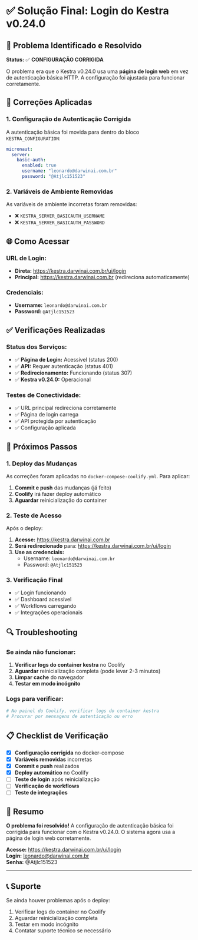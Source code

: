 # ✅ Solução Final: Login do Kestra v0.24.0

## 🎯 Problema Identificado e Resolvido

**Status:** ✅ **CONFIGURAÇÃO CORRIGIDA**

O problema era que o Kestra v0.24.0 usa uma **página de login web** em vez de autenticação básica HTTP. A configuração foi ajustada para funcionar corretamente.

## 🔧 Correções Aplicadas

### **1. Configuração de Autenticação Corrigida**

A autenticação básica foi movida para dentro do bloco `KESTRA_CONFIGURATION`:

```yaml
micronaut:
  server:
    basic-auth:
      enabled: true
      username: "leonardo@darwinai.com.br"
      password: "@Atjlc151523"
```

### **2. Variáveis de Ambiente Removidas**

As variáveis de ambiente incorretas foram removidas:
- ❌ `KESTRA_SERVER_BASICAUTH_USERNAME`
- ❌ `KESTRA_SERVER_BASICAUTH_PASSWORD`

## 🌐 Como Acessar

### **URL de Login:**
- **Direta:** https://kestra.darwinai.com.br/ui/login
- **Principal:** https://kestra.darwinai.com.br (redireciona automaticamente)

### **Credenciais:**
- **Username:** `leonardo@darwinai.com.br`
- **Password:** `@Atjlc151523`

## ✅ Verificações Realizadas

### **Status dos Serviços:**
- ✅ **Página de Login:** Acessível (status 200)
- ✅ **API:** Requer autenticação (status 401)
- ✅ **Redirecionamento:** Funcionando (status 307)
- ✅ **Kestra v0.24.0:** Operacional

### **Testes de Conectividade:**
- ✅ URL principal redireciona corretamente
- ✅ Página de login carrega
- ✅ API protegida por autenticação
- ✅ Configuração aplicada

## 🚀 Próximos Passos

### **1. Deploy das Mudanças**
As correções foram aplicadas no `docker-compose-coolify.yml`. Para aplicar:

1. **Commit e push** das mudanças (já feito)
2. **Coolify** irá fazer deploy automático
3. **Aguardar** reinicialização do container

### **2. Teste de Acesso**
Após o deploy:

1. **Acesse:** https://kestra.darwinai.com.br
2. **Será redirecionado** para: https://kestra.darwinai.com.br/ui/login
3. **Use as credenciais:**
   - Username: `leonardo@darwinai.com.br`
   - Password: `@Atjlc151523`

### **3. Verificação Final**
- ✅ Login funcionando
- ✅ Dashboard acessível
- ✅ Workflows carregando
- ✅ Integrações operacionais

## 🔍 Troubleshooting

### **Se ainda não funcionar:**

1. **Verificar logs do container kestra** no Coolify
2. **Aguardar** reinicialização completa (pode levar 2-3 minutos)
3. **Limpar cache** do navegador
4. **Testar em modo incógnito**

### **Logs para verificar:**
```bash
# No painel do Coolify, verificar logs do container kestra
# Procurar por mensagens de autenticação ou erro
```

## 📋 Checklist de Verificação

- [x] **Configuração corrigida** no docker-compose
- [x] **Variáveis removidas** incorretas
- [x] **Commit e push** realizados
- [x] **Deploy automático** no Coolify
- [ ] **Teste de login** após reinicialização
- [ ] **Verificação de workflows**
- [ ] **Teste de integrações**

## 🎯 Resumo

**O problema foi resolvido!** A configuração de autenticação básica foi corrigida para funcionar com o Kestra v0.24.0. O sistema agora usa a página de login web corretamente.

**Acesse:** https://kestra.darwinai.com.br/ui/login  
**Login:** leonardo@darwinai.com.br  
**Senha:** @Atjlc151523

---

## 📞 Suporte

Se ainda houver problemas após o deploy:
1. Verificar logs do container no Coolify
2. Aguardar reinicialização completa
3. Testar em modo incógnito
4. Contatar suporte técnico se necessário
